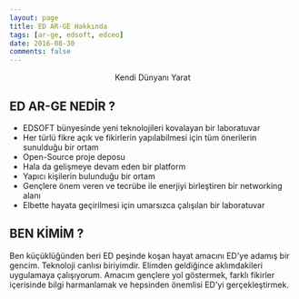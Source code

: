 ```yaml
---
layout: page
title: ED AR-GE Hakkında
tags: [ar-ge, edsoft, edceo]
date: 2016-08-30
comments: false
---
```

    
<center>Kendi Dünyanı Yarat</center>

## ED AR-GE NEDİR ?
* EDSOFT bünyesinde yeni teknolojileri kovalayan bir laboratuvar
* Her türlü fikre açık ve fikirlerin yapılabilmesi için tüm önerilerin sunulduğu bir ortam
* Open-Source proje deposu
* Hala da gelişmeye devam eden bir platform
* Yapıcı kişilerin bulunduğu bir ortam
* Gençlere önem veren ve tecrübe ile enerjiyi birleştiren bir networking alanı
* Elbette hayata geçirilmesi için umarsızca çalışılan bir laboratuvar

## BEN KİMİM ?
Ben küçüklüğünden beri ED peşinde koşan hayat amacını ED'ye adamış bir gencim. Teknoloji canlısı biriyimdir. Elimden geldiğince aklımdakileri uygulamaya çalışıyorum. Amacım gençlere yol göstermek, farklı fikirler içerisinde bilgi harmanlamak ve hepsinden önemlisi ED'yi gerçekleştirmek. 





